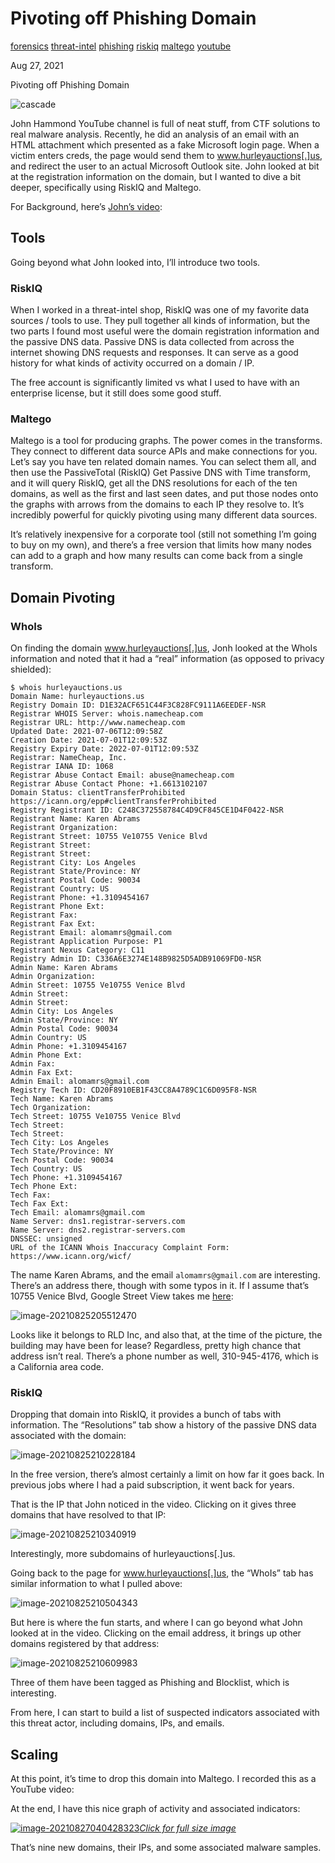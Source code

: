 # Pivoting off Phishing Domain

[forensics](/tags#forensics ) [threat-intel](/tags#threat-intel )
[phishing](/tags#phishing ) [riskiq](/tags#riskiq ) [maltego](/tags#maltego )
[youtube](/tags#youtube )  
  
Aug 27, 2021

Pivoting off Phishing Domain

![cascade](https://0xdfimages.gitlab.io/img/image-20210827040428323.png)

John Hammond YouTube channel is full of neat stuff, from CTF solutions to real
malware analysis. Recently, he did an analysis of an email with an HTML
attachment which presented as a fake Microsoft login page. When a victim
enters creds, the page would send them to www.hurleyauctions[.]us, and
redirect the user to an actual Microsoft Outlook site. John looked at bit at
the registration information on the domain, but I wanted to dive a bit deeper,
specifically using RiskIQ and Maltego.

For Background, here’s [John’s
video](https://www.youtube.com/watch?v=YWarpd4G5YM):

## Tools

Going beyond what John looked into, I’ll introduce two tools.

### RiskIQ

When I worked in a threat-intel shop, RiskIQ was one of my favorite data
sources / tools to use. They pull together all kinds of information, but the
two parts I found most useful were the domain registration information and the
passive DNS data. Passive DNS is data collected from across the internet
showing DNS requests and responses. It can serve as a good history for what
kinds of activity occurred on a domain / IP.

The free account is significantly limited vs what I used to have with an
enterprise license, but it still does some good stuff.

### Maltego

Maltego is a tool for producing graphs. The power comes in the transforms.
They connect to different data source APIs and make connections for you. Let’s
say you have ten related domain names. You can select them all, and then use
the PassiveTotal (RiskIQ) Get Passive DNS with Time transform, and it will
query RiskIQ, get all the DNS resolutions for each of the ten domains, as well
as the first and last seen dates, and put those nodes onto the graphs with
arrows from the domains to each IP they resolve to. It’s incredibly powerful
for quickly pivoting using many different data sources.

It’s relatively inexpensive for a corporate tool (still not something I’m
going to buy on my own), and there’s a free version that limits how many nodes
can add to a graph and how many results can come back from a single transform.

## Domain Pivoting

### WhoIs

On finding the domain www.hurleyauctions[.]us, Jonh looked at the WhoIs
information and noted that it had a “real” information (as opposed to privacy
shielded):

    
    
    $ whois hurleyauctions.us
    Domain Name: hurleyauctions.us
    Registry Domain ID: D1E32ACF651C44F3C828FC9111A6EEDEF-NSR
    Registrar WHOIS Server: whois.namecheap.com
    Registrar URL: http://www.namecheap.com
    Updated Date: 2021-07-06T12:09:58Z
    Creation Date: 2021-07-01T12:09:53Z
    Registry Expiry Date: 2022-07-01T12:09:53Z
    Registrar: NameCheap, Inc.
    Registrar IANA ID: 1068
    Registrar Abuse Contact Email: abuse@namecheap.com
    Registrar Abuse Contact Phone: +1.6613102107
    Domain Status: clientTransferProhibited https://icann.org/epp#clientTransferProhibited
    Registry Registrant ID: C248C372558784C4D9CF845CE1D4F0422-NSR
    Registrant Name: Karen Abrams
    Registrant Organization:
    Registrant Street: 10755 Ve10755 Venice Blvd
    Registrant Street:
    Registrant Street:
    Registrant City: Los Angeles
    Registrant State/Province: NY
    Registrant Postal Code: 90034
    Registrant Country: US
    Registrant Phone: +1.3109454167
    Registrant Phone Ext:
    Registrant Fax:
    Registrant Fax Ext:
    Registrant Email: alomamrs@gmail.com
    Registrant Application Purpose: P1
    Registrant Nexus Category: C11
    Registry Admin ID: C336A6E3274E148B9825D5ADB91069FD0-NSR
    Admin Name: Karen Abrams
    Admin Organization:
    Admin Street: 10755 Ve10755 Venice Blvd
    Admin Street:
    Admin Street:
    Admin City: Los Angeles
    Admin State/Province: NY
    Admin Postal Code: 90034
    Admin Country: US
    Admin Phone: +1.3109454167
    Admin Phone Ext:
    Admin Fax:
    Admin Fax Ext:
    Admin Email: alomamrs@gmail.com
    Registry Tech ID: CD20F8910EB1F43CC8A4789C1C6D095F8-NSR
    Tech Name: Karen Abrams
    Tech Organization:
    Tech Street: 10755 Ve10755 Venice Blvd
    Tech Street:
    Tech Street:
    Tech City: Los Angeles
    Tech State/Province: NY
    Tech Postal Code: 90034
    Tech Country: US
    Tech Phone: +1.3109454167
    Tech Phone Ext:
    Tech Fax:
    Tech Fax Ext:
    Tech Email: alomamrs@gmail.com
    Name Server: dns1.registrar-servers.com
    Name Server: dns2.registrar-servers.com
    DNSSEC: unsigned
    URL of the ICANN Whois Inaccuracy Complaint Form: https://www.icann.org/wicf/
    

The name Karen Abrams, and the email `alomamrs@gmail.com` are interesting.
There’s an address there, though with some typos in it. If I assume that’s
10755 Venice Blvd, Google Street View takes me
[here](https://www.google.com/maps/place/RDL+Inc/@34.0180452,-118.4083911,3a,75y,324.33h,90.46t/data=!3m6!1e1!3m4!1surX22mkeR0LLTczEKDun0A!2e0!7i16384!8i8192!4m13!1m7!3m6!1s0x80c2ba30e6f3a901:0x452b3ec98dbb55ea!2s10755+Venice+Blvd.,+Los+Angeles,+CA+90034!3b1!8m2!3d34.0186243!4d-118.4087797!3m4!1s0x80c2ba30e6d1a071:0xc5d9efd71318542f!8m2!3d34.0186914!4d-118.4086919):

![image-20210825205512470](https://0xdfimages.gitlab.io/img/image-20210825205512470.png)

Looks like it belongs to RLD Inc, and also that, at the time of the picture,
the building may have been for lease? Regardless, pretty high chance that
address isn’t real. There’s a phone number as well, 310-945-4176, which is a
California area code.

### RiskIQ

Dropping that domain into RiskIQ, it provides a bunch of tabs with
information. The “Resolutions” tab show a history of the passive DNS data
associated with the domain:

![image-20210825210228184](https://0xdfimages.gitlab.io/img/image-20210825210228184.png)

In the free version, there’s almost certainly a limit on how far it goes back.
In previous jobs where I had a paid subscription, it went back for years.

That is the IP that John noticed in the video. Clicking on it gives three
domains that have resolved to that IP:

![image-20210825210340919](https://0xdfimages.gitlab.io/img/image-20210825210340919.png)

Interestingly, more subdomains of hurleyauctions[.]us.

Going back to the page for www.hurleyauctions[.]us, the “WhoIs” tab has
similar information to what I pulled above:

![image-20210825210504343](https://0xdfimages.gitlab.io/img/image-20210825210504343.png)

But here is where the fun starts, and where I can go beyond what John looked
at in the video. Clicking on the email address, it brings up other domains
registered by that address:

![image-20210825210609983](https://0xdfimages.gitlab.io/img/image-20210825210609983.png)

Three of them have been tagged as Phishing and Blocklist, which is
interesting.

From here, I can start to build a list of suspected indicators associated with
this threat actor, including domains, IPs, and emails.

## Scaling

At this point, it’s time to drop this domain into Maltego. I recorded this as
a YouTube video:

At the end, I have this nice graph of activity and associated indicators:

[![image-20210827040428323](https://0xdfimages.gitlab.io/img/image-20210827040428323.png)_Click
for full size
image_](https://0xdfimages.gitlab.io/img/image-20210827040428323.png)

That’s nine new domains, their IPs, and some associated malware samples.

[](/2021/08/27/pivoting-off-phishing-domain.html)

